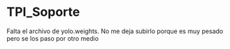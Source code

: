 # TPI_Soporte
Falta el archivo de yolo.weights. No me deja subirlo porque es muy pesado pero se los paso por otro medio
